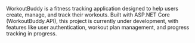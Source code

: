 WorkoutBuddy is a fitness tracking application designed to help users create, manage, and track their workouts. Built with ASP.NET Core (WorkoutBuddy.API), this project is currently under development, with features like user authentication, workout plan management, and progress tracking in progress.
